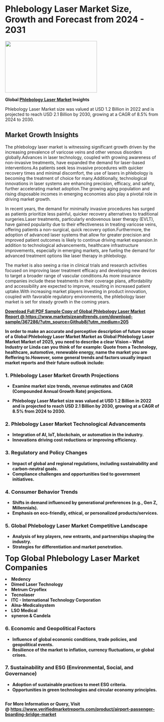 <H1>Phlebology Laser Market Size, Growth and Forecast from 2024 - 2031</H1><img class="aligncenter size-medium wp-image-584254" src="https://thirdeyenews.in/wp-content/uploads/2024/09/Global-Market-Research-300x168.jpeg" alt="" width="300" height="168" /><p><strong>Global&nbsp;<a href="https://www.marketsizeandtrends.com/download-sample/367286/?utm_source=Github8j?utm_medium=205">Phlebology Laser Market</a> Insights</strong></p><p>Phlebology Laser Market size was valued at USD 1.2 Billion in 2022 and is projected to reach USD 2.1 Billion by 2030, growing at a CAGR of 8.5% from 2024 to 2030.</p><p><h2>Market Growth Insights</h2> <p>The phlebology laser market is witnessing significant growth driven by the increasing prevalence of varicose veins and other venous disorders globally.Advances in laser technology, coupled with growing awareness of non-invasive treatments, have expanded the demand for laser-based interventions.As patients seek less invasive procedures with quicker recovery times and minimal discomfort, the use of lasers in phlebology is becoming the treatment of choice for many.Additionally, technological innovations in laser systems are enhancing precision, efficacy, and safety, further accelerating market adoption.The growing aging population and rising disposable incomes in emerging economies also play a pivotal role in driving market growth.</p> <p><strong><a href="#"></a></strong></p> <p>In recent years, the demand for minimally invasive procedures has surged as patients prioritize less painful, quicker recovery alternatives to traditional surgeries.Laser treatments, particularly endovenous laser therapy (EVLT), have gained popularity due to their effectiveness in treating varicose veins, offering patients a non-surgical, quick recovery option.Furthermore, the adoption of advanced laser systems that allow for greater precision and improved patient outcomes is likely to continue driving market expansion.In addition to technological advancements, healthcare infrastructure improvements, especially in emerging markets, are fueling the demand for advanced treatment options like laser therapy in phlebology.</p> <p>The market is also seeing a rise in clinical trials and research activities focused on improving laser treatment efficacy and developing new devices to target a broader range of vascular conditions.As more insurance companies include these treatments in their coverage plans, affordability and accessibility are expected to improve, resulting in increased patient uptake.With increasing market players investing in product innovation, coupled with favorable regulatory environments, the phlebology laser market is set for steady growth in the coming years.</p> <p><strong><a href="#"></p><p><span class=""><strong>Download Full PDF Sample Copy of Global Phlebology Laser Market Report</strong> @ <a href="https://www.marketsizeandtrends.com/download-sample/367286/?utm_source=Github8j?utm_medium=205" target="_blank">https://www.marketsizeandtrends.com/download-sample/367286/?utm_source=Github8j?utm_medium=205</a></span></p><p>In order to make an accurate and perceptive description of future scope of a Global&nbsp;Phlebology Laser Market Market as Global&nbsp;Phlebology Laser Market Market of 2025, you need to describe a clear Vision &ndash; What Industry or Linda can you think of for example: Quote from a Technology, healthcare, automotive, renewable energy, name the market you are Reffering to.However, some general trends and factors usually impact market reports and their future outlook include:</p><h3>1.&nbsp;<strong>Phlebology Laser Market Growth Projections</strong></h3><ul><li>Examine market size trends, revenue estimates and CAGR (Compounded Annual Growth Rate) projections.</li><li><p>Phlebology Laser Market size was valued at USD 1.2 Billion in 2022 and is projected to reach USD 2.1 Billion by 2030, growing at a CAGR of 8.5% from 2024 to 2030.</p></li></ul><h3>2.&nbsp;<strong>Phlebology Laser Market Technological Advancements</strong></h3><ul><li>Integration of AI, IoT, blockchain, or automation in the industry.</li><li>Innovations driving cost reductions or improving efficiency.</li></ul><h3>3.&nbsp;<strong>Regulatory and Policy Changes</strong></h3><ul><li>Impact of global and regional regulations, including sustainability and carbon-neutral goals.</li><li>Compliance challenges and opportunities tied to government initiatives.</li></ul><h3>4.&nbsp;<strong>Consumer Behavior Trends</strong></h3><ul><li>Shifts in demand influenced by generational preferences (e.g., Gen Z, Millennials).</li><li>Emphasis on eco-friendly, ethical, or personalized products/services.</li></ul><h3>5.&nbsp;<strong>Global Phlebology Laser Market Competitive Landscape</strong></h3><ul><li>Analysis of key players, new entrants, and partnerships shaping the industry.</li><li>Strategies for differentiation and market penetration.</li></ul><p data-pm-slice="1 1 []"><span style="color: inherit; font-family: inherit; font-size: 25px;">Top Global Phlebology Laser Market Companies</span></p><div class="" data-test-id=""><p><li>Medency</li><li> Dimed Laser Technology</li><li> Metrum Cryoflex</li><li> Tecnolaser</li><li> ITC - International Technology Corporation</li><li> Alna-Medicalsystem</li><li> LSO Medical</li><li> syneron & Candela</li></p></div><h3>6.&nbsp;<strong>Economic and Geopolitical Factors</strong></h3><ul><li>Influence of global economic conditions, trade policies, and geopolitical events.</li><li>Resilience of the market to inflation, currency fluctuations, or global crises.</li></ul><h3>7.&nbsp;<strong>Sustainability and ESG (Environmental, Social, and Governance)</strong></h3><ul><li>Adoption of sustainable practices to meet ESG criteria.</li><li>Opportunities in green technologies and circular economy principles.</li></ul><h2><strong style="font-size: 14px;">For More Information or Query, Visit @&nbsp;</strong><a style="background-color: #ffffff; font-size: 14px;" href="https://www.marketsizeandtrends.com/report/phlebology-laser-market/" target="_blank">https://www.verifiedmarketreports.com/product/airport-passenger-boarding-bridge-market</a></h2>